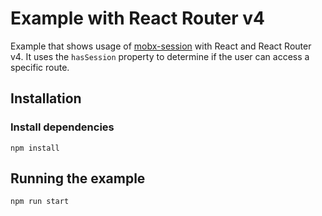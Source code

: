# Example with React Router v4

Example that shows usage of [mobx-session](../..) with React and React Router v4. It uses the `hasSession` property to determine if the user can access a specific route.

## Installation
### Install dependencies
`npm install`

## Running the example
`npm run start`

